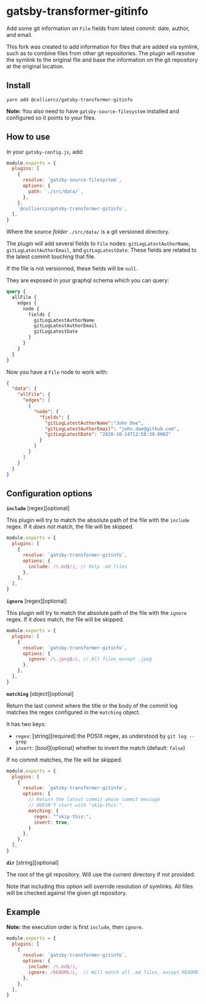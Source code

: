 # gatsby-transformer-gitinfo

Add some git information on `File` fields from latest commit: date, author, and email.

This fork was created to add information for files that are added via symlink,
such as to combine files from other git repositories.
The plugin will resolve the symlink to the original file
and base the information on the git repository at the original location.

## Install

`yarn add @colliercz/gatsby-transformer-gitinfo`

**Note:** You also need to have `gatsby-source-filesystem` installed
and configured so it points to your files.

## How to use

In your `gatsby-config.js`, add:

```javascript
module.exports = {
  plugins: [
    {
      resolve: `gatsby-source-filesystem`,
      options: {
        path: `./src/data/`,
      },
    },
    `@colliercz/gatsby-transformer-gitinfo`,
  ],
}
```

Where the _source folder_ `./src/data/` is a git versioned directory.

The plugin will add several fields to `File` nodes:
`gitLogLatestAuthorName`, `gitLogLatestAuthorEmail`, and `gitLogLatestDate`.
These fields are related to the latest commit touching that file.

If the file is not versionned, these fields will be `null`.

They are exposed in your graphql schema which you can query:

```graphql
query {
  allFile {
    edges {
      node {
        fields {
          gitLogLatestAuthorName
          gitLogLatestAuthorEmail
          gitLogLatestDate
        }
      }
    }
  }
}
```

Now you have a `File` node to work with:

```json
{
  "data": {
    "allFile": {
      "edges": [
        {
          "node": {
            "fields": {
              "gitLogLatestAuthorName":"John Doe",
              "gitLogLatestAuthorEmail": "john.doe@github.com",
              "gitLogLatestDate": "2020-10-14T12:58:39.000Z"
            }
          }
        }
      ]
    }
  }
}
```

## Configuration options

**`include`** [regex][optional]

This plugin will try to match the absolute path of the file with the `include` regex.
If it *does not* match, the file will be skipped.

```javascript
module.exports = {
  plugins: [
    {
      resolve: `gatsby-transformer-gitinfo`,
      options: {
        include: /\.md$/i, // Only .md files
      },
    },
  ],
}
```

**`ignore`** [regex][optional]

This plugin will try to match the absolute path of the file with the `ignore` regex.
If it *does* match, the file will be skipped.

```javascript
module.exports = {
  plugins: [
    {
      resolve: `gatsby-transformer-gitinfo`,
      options: {
        ignore: /\.jpeg$/i, // All files except .jpeg
      },
    },
  ],
}
```

**`matching`** [object][optional]

Return the last commit where the title or the body of the commit log matches
the regex configured in the `matching` object.

It has two keys:

* `regex`: [string][required] the POSIX regex, as understood by `git log --grep`
* `invert`: [bool][optional] whether to invert the match (default: `false`)

If no commit matches, the file will be skipped.

```javascript
module.exports = {
  plugins: [
    {
      resolve: `gatsby-transformer-gitinfo`,
      options: {
        // Return the latest commit whose commit message
        // DOESN'T start with "skip-this:".
        matching: {
          regex: "^skip-this:",
          invert: true,
        }
      },
    },
  ],
}
```

**`dir`** [string][optional]

The root of the git repository.
Will use the current directory if not provided.

Note that including this option will override resolution of symlinks.
All files will be checked against the given git repository.

## Example

**Note:** the execution order is first `ìnclude`, then `ignore`.

```javascript
module.exports = {
  plugins: [
    {
      resolve: `gatsby-transformer-gitinfo`,
      options: {
        include: /\.md$/i,
        ignore: /README/i,  // Will match all .md files, except README.md
      },
    },
  ],
}
```
